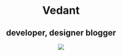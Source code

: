 <div align="center">

  # Vedant
  
  ## developer, designer blogger
  
  <img src="https://github-readme-stats.vercel.app/api?username=Vedu-07&show_icons=true&show=reviews,prs_merged,prs_merged_percentage&theme=dark" />
</div>
